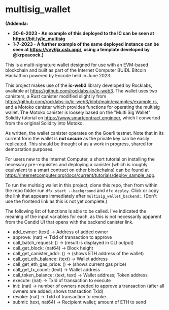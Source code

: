 # multisig_wallet

**(Addenda:**
- **30-6-2023 - An example of this deployed to the IC can be seen at https://bit.ly/ic_multisig**
- **1-7-2023 - A further example of the same deployed instance can be seen at https://vvy6jx.csb.app/, using a template developed by @krpeacock.)**


This is a multi-signature wallet designed for use with an EVM-based blockchain and built as part of the Internet Computer BUIDL Bitcoin Hackathon powered by Encode held in June 2023.

This project makes use of the **ic-web3** library developed by Rocklabs, available at https://github.com/rocklabs-io/ic-web3. The wallet uses two canisters, a Rust canister modified slight ly from https://github.com/rocklabs-io/ic-web3/blob/main/examples/example.rs, and a Motoko canister which provides functions for operating the multisig wallet. The Motoko canister is loosely based on the "Multi Sig Wallet" Solidity tutorial on https://www.smartcontract.engineer, which I converted from the original Solidity into Motoko.

As written, the wallet canister operates on the Goerli testnet. Note that in its current form the wallet is **not secure** as the private key can be easily replicated. This should be thought of as a work in progress, shared for demostation purposes.

For users new to the Internet Computer, a short tutorial on installing the necessary pre-requisites and deploying a canister (which is roughly equivalent to a smart contract on other blockchains) can be found at https://internetcomputer.org/docs/current/tutorials/deploy_sample_app.

To run the multisig wallet in this project, clone this repo, then from within the repo folder run `dfx start --background` and `dfx deploy`. Click or copy the link that appears immediately after `multisig_wallet_backend:`. (Don't use the frontend link as this is not yet complete.)

The following list of functions is able to be called. I've indicated the meaning of the input variables for each, as this is not necessarily apparent from the Candid UI that opens with the backend canister link.

- add_owner: (text) → Address of added owner
- approve: (nat) → TxId of transaction to approve
- call_batch_request: () → (result is displayed in CLI output)
- call_get_block: (nat64) → Block height
- call_get_canister_addr: () → (shows ETH address of the wallet)
- call_get_eth_balance: (text) → Wallet address
- call_get_eth_gas_price: () → (shows current gas price)
- call_get_tx_count: (text) → Wallet address
- call_token_balance: (text, text) → Wallet address; Token address
- execute: (nat) → TxId of transaction to execute
- init: (nat) → number of owners needed to approve a transaction (after all owners are added; shows transaction TxId)
- revoke: (nat) → TxId of transaction to revoke
- submit: (text, nat64) → Recipient wallet; amount of ETH to send

